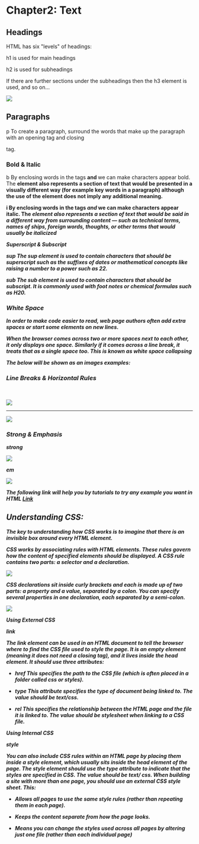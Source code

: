 # Chapter2: Text

## Headings 

HTML has six "levels" of headings:

h1 is used for main headings

h2 is used for subheadings

If there are further sections under the subheadings then the h3 element is used, and so on...

![](https://www.tutorialrepublic.com/lib/images/html/html-headings.png)



## Paragraphs

p
To create a paragraph, surround the words that make up the paragraph with an opening tag and closing </p> tag.

### Bold & Italic

b
By enclosing words in the tags <b> and </b> we can make characters appear bold.
The <b> element also represents a section of text that would be
presented in a visually different way (for example key words in a
paragraph) although the use of the <b> element does not imply any additional meaning.

i
By enclosing words in the tags <i> and </i> we can make
characters appear italic. The <i> element also represents
a section of text that would be said in a different way from
surrounding content — such as technical terms, names of ships, foreign words, thoughts, or other terms that would usually be italicized

Superscript & Subscript

sup
The sup element is used to contain characters that should be superscript such as the suffixes of dates or mathematical concepts like
raising a number to a power such as 22.

sub 
The sub element is used to contain characters that should
be subscript. It is commonly used with foot notes or chemical
formulas such as H20.

### White Space

In order to make code easier to read, web page authors often add extra spaces or start some elements on new lines.

When the browser comes across two or more spaces next to each other, it only displays one space.
Similarly if it comes across a line break, it treats that as a single
space too. This is known as white space collapsing

The below will be shown as an images examples:

### Line Breaks & Horizontal Rules

<br />

![](https://www.w3docs.com/uploads/media/default/0001/01/83395ae551d92691b4319c507197339031f32414.png)


<hr />

![](https://www.codingtag.com/bloguploads/1562477779.png)

### Strong & Emphasis

strong

![](https://www.w3resource.com/w3r_images/html-strong-example.png)

em

![](https://www.w3resource.com/w3r_images/HTML-em.png)


The following link will help you by tutorials to try any example you want in HTML 
[Link](https://www.w3schools.com)




## Understanding CSS:

**The key to understanding how CSS works is to imagine that there is an invisible box around every HTML element.**

CSS works by associating rules with HTML elements. These rules govern
how the content of specified elements should be displayed. A CSS rule
contains two parts: a selector and a declaration.

![](https://miro.medium.com/max/3840/1*naFDyXh9iGtmvNRhhFY-og.png)



CSS declarations sit inside curly brackets and each is made up of two
parts: a property and a value, separated by a colon. You can specify
several properties in one declaration, each separated by a semi-colon.



 ![](https://www.tutorialspoint.com/css/images/syntax.png) 

*Using External CSS*

link

The link element can be used in an HTML document to tell the
browser where to find the CSS file used to style the page. It is an
empty element (meaning it does not need a closing tag), and it
lives inside the head element.
It should use three attributes:

* href
This specifies the path to the CSS file (which is often placed in
a folder called css or styles).

* type
This attribute specifies the type of document being linked to. The
value should be text/css.

* rel
This specifies the relationship between the HTML page and the file it is linked to. The value should be stylesheet when linking to a CSS file.

*Using Internal CSS*

style

You can also include CSS rules within an HTML page by placing them inside a style element, which usually sits inside the head element of the page.
The style element should use the type attribute to indicate
that the styles are specified in CSS. The value should be text/
css.
When building a site with more than one page, you should use
an external CSS style sheet. This:

* Allows all pages to use the same style rules (rather than repeating them in each page).

* Keeps the content separate from how the page looks.

* Means you can change the styles used across all pages by altering just one file (rather than each individual page)

